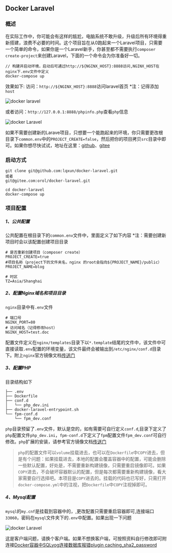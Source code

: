 ## Docker Laravel

### 概述
  在实际工作中，你可能会有这样的尴尬，电脑系统不敢升级，升级后所有环境得重新搭建，浪费不必要的时间。这个项目旨在从0跑起来一个Laravel项目，只需要一个简单的命令，如果你是一个Laravel新手，你甚至都不需要执行```composer create-project```来创建Laravel，下面的一个命令会为你准备好一切。

```docker
// 构建并启动环境，启动后可通过http://${NGINX_HOST}:8888访问,NGINX_HOST在nginx下.env文件中定义
docker-compose up 
```
效果如下:
访问：`http://${NGINX_HOST}:8888`访问laravel首页
*注：记得添加`host`

![docker laravel](https://cdn.learnku.com/uploads/images/202006/21/11945/94RAmtcHt1.png!large)

或者访问：`http://127.0.0.1:8888/phpinfo.php`查看`php`信息

![docker Laravel](https://cdn.learnku.com/uploads/images/202006/21/11945/FKdBmBMMbS.png!large)

如果不需要创建新的Larave项目，只想要一个能跑起来的环境，你只需要更改根目录下```common.env```中的```PROJECT_CREATE=false```，然后把你的项目拷贝`src`目录中即可。如果你想尽快试试，地址在这里：[github](https://github.com/lqxun/docker-laravel)、[gitee](https://gitee.com/orol/docker-laravel)

### 启动方式
```git
git clone git@github.com:lqxun/docker-laravel.git
或者
git@gitee.com:orol/docker-laravel.git

cd docker-laravel
docker-compose up
```

### 项目配置
##### 1、公共配置
公共配置在根目录下的`common.env`文件中，里面定义了如下内容
*注：需要创建新项目时会以该配置创建项目目录
```.env
# 是否重新创建项目（composer create）
PROJECT_CREATE=true
#项目名称（project下的文件夹名，nginx 的root会指向${PROJECT_NAME}/public）
PROJECT_NAME=blog

# 时区
TZ=Asia/Shanghai
```

##### 2、配置Nginx域名和项目目录
`nginx`目录中有`.env`文件
```.env
# 端口号
NGINX_PORT=80
# 访问域名（记得修改host）
NGINX_HOST=test.doc
```
配置文件定义在`nginx/templates`目录下以`*.template`结尾的文件中，该文件中可直接读取`.env`配置的环境变量，该文件最终会被输出到`/etc/nginx/conf.d`目录下。附上`nginx`官方镜像文档[传送门](https://hub.docker.com/_/nginx/?tab=description)

##### 3、配置PHP
目录结构如下
```
├── .env
├── Dockerfile
├── conf.d
│   └── php_dev.ini
├── docker-laravel-entrypoint.sh
└── fpm-conf.d
    └── fpm_dev.conf
```
`php`目录预留了`.env`文件，默认是空的，如有需要可自行定义`conf.d`,目录下定义了`php`配置文件`php_dev.ini`，`fpm-conf.d`下定义了`fpm`配置文件`fpm_dev.conf`可自行修改。`php`扩展的安装，请参考官方镜像文档[传送门](https://hub.docker.com/_/php)
> `php`的配置文件可以`volume`挂载进去，也可以在`Dockerfile`中`COPY`进去，但是有个问题：如果挂载进去，本地的配置会覆盖容器中的配置，可能会删除一些默认配置，好处是，不需要重新构建镜像，只需要重启镜像即可。如果`COPY`进去，不会破坏容器默认的配置，但是每次都需要重新构建镜像，看大家需要自行选择吧。本项目是`COPY`进去的。挂载的代码也已写好，只需打开`docker-compose.yml`中的注视，把`Dockerfile`中`COPY`注视掉即可。

##### 4、Mysql配置
`mysql`的`my.cnf`是挂载到容器中的，,更改配置只需要重启容器即可,连接端口`33060`，密码在`mysql`文件夹下的`.env`中配置。如果出现一下问题

![docker Laravel](https://cdn.learnku.com/uploads/images/202006/21/11945/wSYiyfugR0.png!large)

这是客户端问题，请换个客户端。如果不想换客户端，可按照资料自行修改即可附连接[Docker容器中SQLyog连接数据库报错plugin caching_sha2_password](https://blog.csdn.net/weixin_43935079/article/details/85720814)